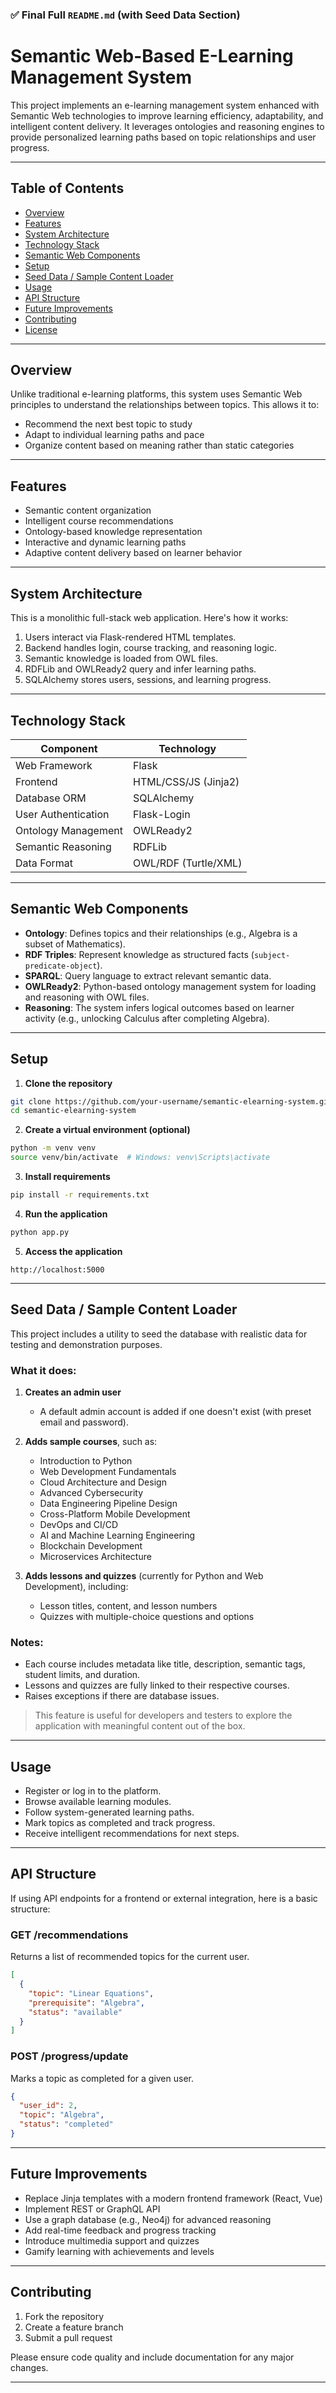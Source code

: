

### ✅ Final Full `README.md` (with Seed Data Section)


# Semantic Web-Based E-Learning Management System

This project implements an e-learning management system enhanced with Semantic Web technologies to improve learning efficiency, adaptability, and intelligent content delivery. It leverages ontologies and reasoning engines to provide personalized learning paths based on topic relationships and user progress.

---

## Table of Contents

- [Overview](#overview)
- [Features](#features)
- [System Architecture](#system-architecture)
- [Technology Stack](#technology-stack)
- [Semantic Web Components](#semantic-web-components)
- [Setup](#setup)
- [Seed Data / Sample Content Loader](#seed-data--sample-content-loader)
- [Usage](#usage)
- [API Structure](#api-structure)
- [Future Improvements](#future-improvements)
- [Contributing](#contributing)
- [License](#license)

---

## Overview

Unlike traditional e-learning platforms, this system uses Semantic Web principles to understand the relationships between topics. This allows it to:

- Recommend the next best topic to study
- Adapt to individual learning paths and pace
- Organize content based on meaning rather than static categories

---

## Features

- Semantic content organization
- Intelligent course recommendations
- Ontology-based knowledge representation
- Interactive and dynamic learning paths
- Adaptive content delivery based on learner behavior

---

## System Architecture

This is a monolithic full-stack web application. Here's how it works:

1. Users interact via Flask-rendered HTML templates.
2. Backend handles login, course tracking, and reasoning logic.
3. Semantic knowledge is loaded from OWL files.
4. RDFLib and OWLReady2 query and infer learning paths.
5. SQLAlchemy stores users, sessions, and learning progress.

---

## Technology Stack

| Component          | Technology               |
|--------------------|--------------------------|
| Web Framework      | Flask                    |
| Frontend           | HTML/CSS/JS (Jinja2)     |
| Database ORM       | SQLAlchemy               |
| User Authentication| Flask-Login              |
| Ontology Management| OWLReady2                |
| Semantic Reasoning | RDFLib                   |
| Data Format        | OWL/RDF (Turtle/XML)     |

---

## Semantic Web Components

- **Ontology**: Defines topics and their relationships (e.g., Algebra is a subset of Mathematics).
- **RDF Triples**: Represent knowledge as structured facts (`subject-predicate-object`).
- **SPARQL**: Query language to extract relevant semantic data.
- **OWLReady2**: Python-based ontology management system for loading and reasoning with OWL files.
- **Reasoning**: The system infers logical outcomes based on learner activity (e.g., unlocking Calculus after completing Algebra).

---

## Setup

1. **Clone the repository**
```bash
git clone https://github.com/your-username/semantic-elearning-system.git
cd semantic-elearning-system
```

2. **Create a virtual environment (optional)**
```bash
python -m venv venv
source venv/bin/activate  # Windows: venv\Scripts\activate
```

3. **Install requirements**
```bash
pip install -r requirements.txt
```

4. **Run the application**
```bash
python app.py
```

5. **Access the application**
```
http://localhost:5000
```

---

## Seed Data / Sample Content Loader

This project includes a utility to seed the database with realistic data for testing and demonstration purposes.

### What it does:

1. **Creates an admin user**  
   - A default admin account is added if one doesn't exist (with preset email and password).

2. **Adds sample courses**, such as:
   - Introduction to Python
   - Web Development Fundamentals
   - Cloud Architecture and Design
   - Advanced Cybersecurity
   - Data Engineering Pipeline Design
   - Cross-Platform Mobile Development
   - DevOps and CI/CD
   - AI and Machine Learning Engineering
   - Blockchain Development
   - Microservices Architecture

3. **Adds lessons and quizzes** (currently for Python and Web Development), including:
   - Lesson titles, content, and lesson numbers
   - Quizzes with multiple-choice questions and options

### Notes:
- Each course includes metadata like title, description, semantic tags, student limits, and duration.
- Lessons and quizzes are fully linked to their respective courses.
- Raises exceptions if there are database issues.

> This feature is useful for developers and testers to explore the application with meaningful content out of the box.

---

## Usage

- Register or log in to the platform.
- Browse available learning modules.
- Follow system-generated learning paths.
- Mark topics as completed and track progress.
- Receive intelligent recommendations for next steps.

---

## API Structure

If using API endpoints for a frontend or external integration, here is a basic structure:

### GET /recommendations

Returns a list of recommended topics for the current user.

```json
[
  {
    "topic": "Linear Equations",
    "prerequisite": "Algebra",
    "status": "available"
  }
]
```

### POST /progress/update

Marks a topic as completed for a given user.

```json
{
  "user_id": 2,
  "topic": "Algebra",
  "status": "completed"
}
```

---

## Future Improvements

- Replace Jinja templates with a modern frontend framework (React, Vue)
- Implement REST or GraphQL API
- Use a graph database (e.g., Neo4j) for advanced reasoning
- Add real-time feedback and progress tracking
- Introduce multimedia support and quizzes
- Gamify learning with achievements and levels

---

## Contributing

1. Fork the repository
2. Create a feature branch
3. Submit a pull request

Please ensure code quality and include documentation for any major changes.

---